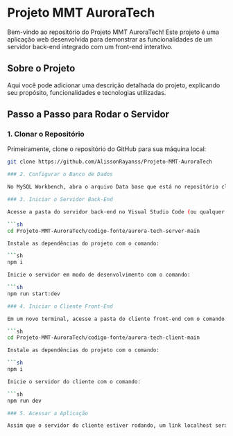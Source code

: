 # Projeto MMT AuroraTech

Bem-vindo ao repositório do Projeto MMT AuroraTech! Este projeto é uma aplicação web desenvolvida para demonstrar as funcionalidades de um servidor back-end integrado com um front-end interativo.

## Sobre o Projeto

Aqui você pode adicionar uma descrição detalhada do projeto, explicando seu propósito, funcionalidades e tecnologias utilizadas. 

## Passo a Passo para Rodar o Servidor

### 1. Clonar o Repositório

Primeiramente, clone o repositório do GitHub para sua máquina local:

```sh
git clone https://github.com/AlissonRayanss/Projeto-MMT-AuroraTech

### 2. Configurar o Banco de Dados

No MySQL Workbench, abra o arquivo Data base que está no repositório clonado e execute o código SQL contido nele para criar e popular o banco de dados necessário.

### 3. Iniciar o Servidor Back-End

Acesse a pasta do servidor back-end no Visual Studio Code (ou qualquer outro terminal de sua preferência) com o comando:

```sh
cd Projeto-MMT-AuroraTech/codigo-fonte/aurora-tech-server-main

Instale as dependências do projeto com o comando:

```sh
npm i

Inicie o servidor em modo de desenvolvimento com o comando:

```sh
npm run start:dev

### 4. Iniciar o Cliente Front-End

Em um novo terminal, acesse a pasta do cliente front-end com o comando:

```sh
cd Projeto-MMT-AuroraTech/codigo-fonte/aurora-tech-client-main

Instale as dependências do projeto com o comando:

```sh
npm i

Inicie o servidor do cliente com o comando:

```sh
npm run dev

### 5. Acessar a Aplicação

Assim que o servidor do cliente estiver rodando, um link localhost será gerado. Acesse esse link em seu navegador para visualizar o site do projeto
